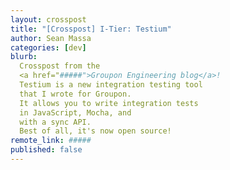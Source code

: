 ```yaml
---
layout: crosspost
title: "[Crosspost] I-Tier: Testium"
author: Sean Massa
categories: [dev]
blurb:
  Crosspost from the
  <a href="#####">Groupon Engineering blog</a>!
  Testium is a new integration testing tool
  that I wrote for Groupon.
  It allows you to write integration tests
  in JavaScript, Mocha, and
  with a sync API.
  Best of all, it's now open source!
remote_link: #####
published: false
---
```

